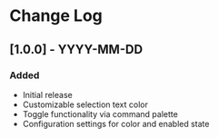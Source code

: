 # Change Log

## [1.0.0] - YYYY-MM-DD

### Added

- Initial release
- Customizable selection text color
- Toggle functionality via command palette
- Configuration settings for color and enabled state
